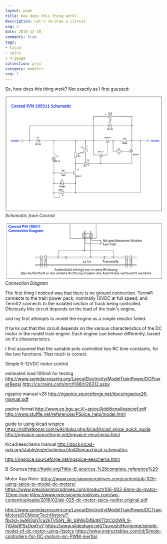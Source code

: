 ```yaml
---
layout: page
title: How does this thing work?
description: Let's re-draw a circuit
seq: 2
date: 2018-12-10
comments: true
tags:
- kicad
- spice
- n-gauge
collection: proj
category: modelrr
seq: 1
---
```



So, how does this thing work? Not exactly as I first guessed:

![schematic-from-conrad](/images/modelrr/conrad1-schematic.png)
*Schematic from Conrad*

![connection-diagram](/images/modelrr/conrad1-connection.png)
*Connection Diagram*

The first thing I noticed was that there is no ground connection. 
Term#1 connects to the train power pack, nominally 12VDC at full speed,
and Term#2 connects to the isolated section of track being controlled.
Obviously this circuit depends on the load of the train's engine,


and my first attempts to model the engine as a simple resistor failed.

It turns out that this circuit depends on the various characteristics 
of the DC motor in the model train engine. Each engine can behave 
differently, based on it's characteristics.

I first assumed that the variable pots controlled two RC time constants, for the two functions.
That much is correct.



 
Simple 0-12VDC motor control
 
estimated load 100mA for testing
http://www.sumidacrossing.org/LayoutElectricity/ModelTrainPower/DCPowerReqs/
http://cs.trains.com/mrr/f/88/t/26312.aspx


ngspice manual v26
http://ngspice.sourceforge.net/docs/ngspice26-manual.pdf

pspice format
http://www.ee.bgu.ac.il/~spice/Additional/pspcref.pdf
http://www.stuffle.net/references/PSpice_help/model.html

guide to using kicad w/spice
https://mithatkonar.com/wiki/doku.php/kicad/kicad_spice_quick_guide
http://ngspice.sourceforge.net/ngspice-eeschema.html

Kicad/eeschema manual
http://docs.kicad-pcb.org/stable/en/eeschema.html#hierarchical-schematics


http://ngspice.sourceforge.net/ngspice-eeschema.html

B-Sources
http://ltwiki.org/?title=B_sources_%28complete_reference%29


Motor App Note:
https://www.precisionmicrodrives.com/content/ab-025-using-spice-to-model-dc-motors/
https://www.precisionmicrodrives.com/product/106-002-6mm-dc-motor-12mm-type
https://www.precisionmicrodrives.com/wp-content/uploads/2016/02/ab-025-dc-motor-spice-netlist.original.pdf

http://www.sumidacrossing.org/LayoutElectricity/ModelTrainPower/DCTrainMotors/DCMotorTechHistory/?fbclid=IwAR3gh7ca2kTV5hN_iBj_b9WjjDifBdtKTDtCiz0WR_9-7jG4sRP5sOpeYvY
https://www.slideshare.net/TsuyoshiHorigome/simple-model-of-dc-motor-using-ltspice
https://www.instructables.com/id/Simple-controllers-for-DC-motors-inc-PWM-inertia/

